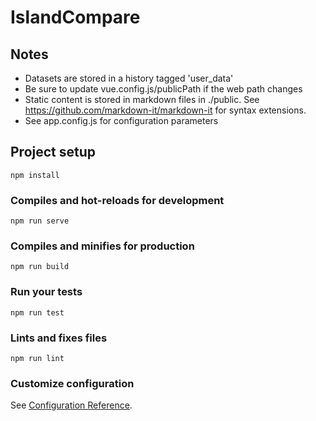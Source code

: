 # IslandCompare

## Notes
- Datasets are stored in a history tagged 'user_data'
- Be sure to update vue.config.js/publicPath if the web path changes
- Static content is stored in markdown files in ./public. See https://github.com/markdown-it/markdown-it for syntax extensions.
- See app.config.js for configuration parameters

## Project setup
```
npm install
```

### Compiles and hot-reloads for development
```
npm run serve
```

### Compiles and minifies for production
```
npm run build
```

### Run your tests
```
npm run test
```

### Lints and fixes files
```
npm run lint
```

### Customize configuration
See [Configuration Reference](https://cli.vuejs.org/config/).
